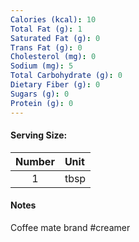 ```yaml
---
Calories (kcal): 10
Total Fat (g): 1
Saturated Fat (g): 0
Trans Fat (g): 0
Cholesterol (mg): 0
Sodium (mg): 5
Total Carbohydrate (g): 0
Dietary Fiber (g): 0
Sugars (g): 0
Protein (g): 0
---
```

#### Serving Size:

| Number | Unit |
| :----: | :--- |
|   1    | tbsp |
#### Notes

Coffee mate brand #creamer